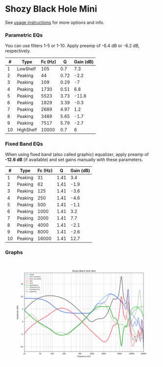 # Shozy Black Hole Mini
See [usage instructions](https://github.com/jaakkopasanen/AutoEq#usage) for more options and info.

### Parametric EQs
You can use filters 1-5 or 1-10. Apply preamp of -6.4 dB or -6.2 dB, respectively.

|   # | Type      |   Fc (Hz) |    Q |   Gain (dB) |
|-----|-----------|-----------|------|-------------|
|   1 | LowShelf  |       105 | 0.7  |         7.3 |
|   2 | Peaking   |        44 | 0.72 |        -2.2 |
|   3 | Peaking   |       109 | 0.29 |        -7   |
|   4 | Peaking   |      1730 | 0.51 |         6.8 |
|   5 | Peaking   |      5523 | 3.73 |       -11.8 |
|   6 | Peaking   |      1829 | 3.39 |        -0.3 |
|   7 | Peaking   |      2689 | 4.97 |         1.2 |
|   8 | Peaking   |      3489 | 5.65 |        -1.7 |
|   9 | Peaking   |      7517 | 5.79 |        -2.7 |
|  10 | HighShelf |     10000 | 0.7  |         6   |

### Fixed Band EQs
When using fixed band (also called graphic) equalizer, apply preamp of **-12.6 dB** (if available) and set gains manually with these parameters.

|   # | Type    |   Fc (Hz) |    Q |   Gain (dB) |
|-----|---------|-----------|------|-------------|
|   1 | Peaking |        31 | 1.41 |         3.4 |
|   2 | Peaking |        62 | 1.41 |        -1.9 |
|   3 | Peaking |       125 | 1.41 |        -3.6 |
|   4 | Peaking |       250 | 1.41 |        -4.6 |
|   5 | Peaking |       500 | 1.41 |        -1.1 |
|   6 | Peaking |      1000 | 1.41 |         3.2 |
|   7 | Peaking |      2000 | 1.41 |         7.7 |
|   8 | Peaking |      4000 | 1.41 |        -2.1 |
|   9 | Peaking |      8000 | 1.41 |        -2.6 |
|  10 | Peaking |     16000 | 1.41 |        12.7 |

### Graphs
![](./Shozy%20Black%20Hole%20Mini.png)
